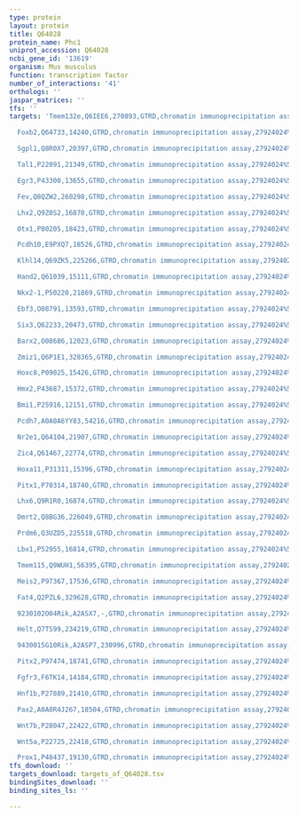 ```yaml
---
type: protein
layout: protein
title: Q64028
protein_name: Phc1
uniprot_accession: Q64028
ncbi_gene_id: '13619'
organism: Mus musculus
function: transcription factor
number_of_interactions: '41'
orthologs: ''
jaspar_matrices: ''
tfs: ''
targets: 'Tmem132e,Q6IEE6,270893,GTRD,chromatin immunoprecipitation assay,27924024%5Buid%5D,No

  Foxb2,Q64733,14240,GTRD,chromatin immunoprecipitation assay,27924024%5Buid%5D,No

  Sgpl1,Q8R0X7,20397,GTRD,chromatin immunoprecipitation assay,27924024%5Buid%5D,No

  Tal1,P22091,21349,GTRD,chromatin immunoprecipitation assay,27924024%5Buid%5D,No

  Egr3,P43300,13655,GTRD,chromatin immunoprecipitation assay,27924024%5Buid%5D,No

  Fev,Q8QZW2,260298,GTRD,chromatin immunoprecipitation assay,27924024%5Buid%5D,No

  Lhx2,Q9Z0S2,16870,GTRD,chromatin immunoprecipitation assay,27924024%5Buid%5D,No

  Otx1,P80205,18423,GTRD,chromatin immunoprecipitation assay,27924024%5Buid%5D,No

  Pcdh10,E9PXQ7,18526,GTRD,chromatin immunoprecipitation assay,27924024%5Buid%5D,No

  Klhl14,Q69ZK5,225266,GTRD,chromatin immunoprecipitation assay,27924024%5Buid%5D,No

  Hand2,Q61039,15111,GTRD,chromatin immunoprecipitation assay,27924024%5Buid%5D,No

  Nkx2-1,P50220,21869,GTRD,chromatin immunoprecipitation assay,27924024%5Buid%5D,No

  Ebf3,O08791,13593,GTRD,chromatin immunoprecipitation assay,27924024%5Buid%5D,No

  Six3,Q62233,20473,GTRD,chromatin immunoprecipitation assay,27924024%5Buid%5D,No

  Barx2,O08686,12023,GTRD,chromatin immunoprecipitation assay,27924024%5Buid%5D,No

  Zmiz1,Q6P1E1,328365,GTRD,chromatin immunoprecipitation assay,27924024%5Buid%5D,No

  Hoxc8,P09025,15426,GTRD,chromatin immunoprecipitation assay,27924024%5Buid%5D,No

  Hmx2,P43687,15372,GTRD,chromatin immunoprecipitation assay,27924024%5Buid%5D,No

  Bmi1,P25916,12151,GTRD,chromatin immunoprecipitation assay,27924024%5Buid%5D,No

  Pcdh7,A0A0A6YY83,54216,GTRD,chromatin immunoprecipitation assay,27924024%5Buid%5D,No

  Nr2e1,Q64104,21907,GTRD,chromatin immunoprecipitation assay,27924024%5Buid%5D,No

  Zic4,Q61467,22774,GTRD,chromatin immunoprecipitation assay,27924024%5Buid%5D,No

  Hoxa11,P31311,15396,GTRD,chromatin immunoprecipitation assay,27924024%5Buid%5D,No

  Pitx1,P70314,18740,GTRD,chromatin immunoprecipitation assay,27924024%5Buid%5D,No

  Lhx6,Q9R1R0,16874,GTRD,chromatin immunoprecipitation assay,27924024%5Buid%5D,No

  Dmrt2,Q8BG36,226049,GTRD,chromatin immunoprecipitation assay,27924024%5Buid%5D,No

  Prdm6,Q3UZD5,225518,GTRD,chromatin immunoprecipitation assay,27924024%5Buid%5D,No

  Lbx1,P52955,16814,GTRD,chromatin immunoprecipitation assay,27924024%5Buid%5D,No

  Tmem115,Q9WUH1,56395,GTRD,chromatin immunoprecipitation assay,27924024%5Buid%5D,No

  Meis2,P97367,17536,GTRD,chromatin immunoprecipitation assay,27924024%5Buid%5D,No

  Fat4,Q2PZL6,329628,GTRD,chromatin immunoprecipitation assay,27924024%5Buid%5D,No

  9230102O04Rik,A2ASX7,-,GTRD,chromatin immunoprecipitation assay,27924024%5Buid%5D,No

  Helt,Q7TS99,234219,GTRD,chromatin immunoprecipitation assay,27924024%5Buid%5D,No

  9430015G10Rik,A2ASP7,230996,GTRD,chromatin immunoprecipitation assay,27924024%5Buid%5D,No

  Pitx2,P97474,18741,GTRD,chromatin immunoprecipitation assay,27924024%5Buid%5D,No

  Fgfr3,F6TK14,14184,GTRD,chromatin immunoprecipitation assay,27924024%5Buid%5D,No

  Hnf1b,P27889,21410,GTRD,chromatin immunoprecipitation assay,27924024%5Buid%5D,No

  Pax2,A0A0R4J267,18504,GTRD,chromatin immunoprecipitation assay,27924024%5Buid%5D,No

  Wnt7b,P28047,22422,GTRD,chromatin immunoprecipitation assay,27924024%5Buid%5D,No

  Wnt5a,P22725,22418,GTRD,chromatin immunoprecipitation assay,27924024%5Buid%5D,No

  Prox1,P48437,19130,GTRD,chromatin immunoprecipitation assay,27924024%5Buid%5D,No'
tfs_download: ''
targets_download: targets_of_Q64028.tsv
bindingSites_download: ''
binding_sites_ls: ''

---
```

